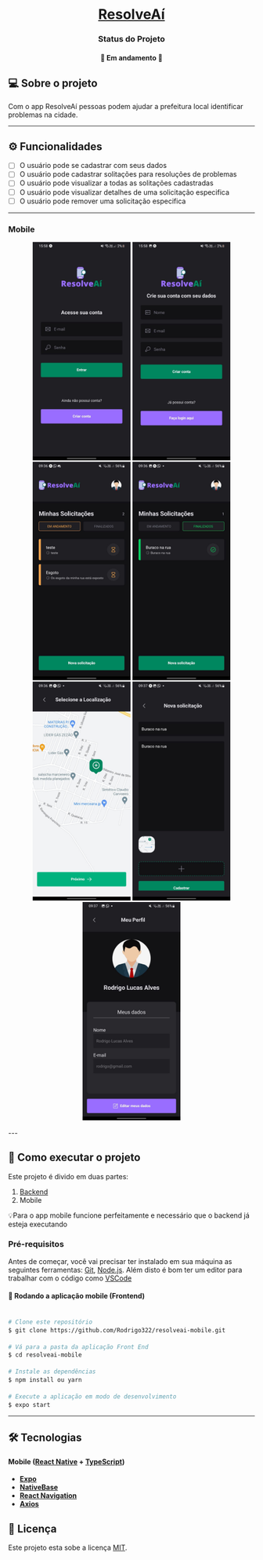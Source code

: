 <h1 align="center">
    <a href="#" alt="App mobile ResolveAí"> ResolveAí </a>
</h1>

<h3 align="center">
   Status do Projeto
</h3>

<h4 align="center">
	🚧   Em andamento  🚧
</h4>

## 💻 Sobre o projeto

Com o app ResolveAí pessoas podem ajudar a prefeitura local identificar problemas na cidade.

---

## ⚙️ Funcionalidades

- [ ] O usuário pode se cadastrar com seus dados
- [ ] O usuário pode cadastrar solitações para resoluções de problemas
- [ ] O usuário pode visualizar a todas as solitações cadastradas
- [ ] O usuário pode visualizar detalhes de uma solicitação especifica
- [ ] O usuário pode remover uma solicitação especifica

---

### Mobile

<p align="center">
  <img alt="app mobile" title="ResolveAí" src="./assets/2.jpeg" width="200px">
  <img alt="app mobile" title="ResolveAí" src="./assets/1.jpeg" width="200px">
  <img alt="app mobile" title="ResolveAí" src="./assets/2 (1).jpeg" width="200px">
  <img alt="app mobile" title="ResolveAí" src="./assets/1 (1).jpeg" width="200px">
  <img alt="app mobile" title="ResolveAí" src="./assets/3 1.jpeg" width="200px">
  <img alt="app mobile" title="ResolveAí" src="./assets/3 (1).jpeg" width="200px">
  <img alt="app mobile" title="ResolveAí" src="./assets/4.jpeg" width="200px">

</p>
---

## 🚀 Como executar o projeto

Este projeto é divido em duas partes:

1. [Backend](https://github.com/Rodrigo322/resolveai)
2. Mobile

💡Para o app mobile funcione perfeitamente e necessário que o backend já esteja
executando

### Pré-requisitos

Antes de começar, você vai precisar ter instalado em sua máquina as seguintes ferramentas:
[Git](https://git-scm.com), [Node.js](https://nodejs.org/en/).
Além disto é bom ter um editor para trabalhar com o código como [VSCode](https://code.visualstudio.com/)

#### 🧭 Rodando a aplicação mobile (Frontend)

```bash

# Clone este repositório
$ git clone https://github.com/Rodrigo322/resolveai-mobile.git

# Vá para a pasta da aplicação Front End
$ cd resolveai-mobile

# Instale as dependências
$ npm install ou yarn

# Execute a aplicação em modo de desenvolvimento
$ expo start

```

---

## 🛠 Tecnologias

#### [](https://github.com/Rodrigo322/DevFavorite)**Mobile** ([React Native](http://www.reactnative.com/) + [TypeScript](https://www.typescriptlang.org/))

- **[Expo](https://expo.io/)**
- **[NativeBase](https://nativebase.io/)**
- **[React Navigation](https://reactnavigation.org/)**
- **[Axios](https://github.com/axios/axios)**

## 📝 Licença

Este projeto esta sobe a licença [MIT](./LICENSE).
